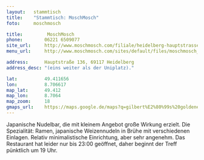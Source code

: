 ```yaml
---
layout:   stammtisch
title:    "Stammtisch: MoschMosch"
foto:     moschmosch

title:         MoschMosch
phone:        06221 6509077
site_url:     http://www.moschmosch.com/filiale/heidelberg-hauptstrasse
menu_url:     http://www.moschmosch.com/sites/default/files/moschmosch_heidelberg_speisekarte_herbst.pdf

address:      Hauptstraße 136, 69117 Heidelberg
address_desc: "(eins weiter als der Uniplatz)."

lat:          49.411656
lon:          8.706617
map_lat:      49.412
map_lon:      8.7064
map_zoom:     18
gmaps_url:    https://maps.google.de/maps?q=gilbert%E2%80%99s%20goldener%20adler%20heidelberg
---
```

Japanische Nudelbar, die mit kleinem Angebot große Wirkung erzielt. Die
Spezialität: Ramen, japanische Weizennudeln in Brühe mit verschiedenen
Einlagen.  Relativ minimalistische Einrichtung, aber sehr angenehm. Das
Restaurant hat leider nur bis 23:00 geöffnet, daher beginnt der Treff pünktlich
um 19 Uhr.
